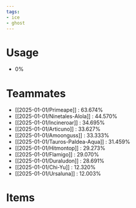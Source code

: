 ```yaml
---
tags:
- ice
- ghost
---
```

# Usage
- 0%
# Teammates
- [[2025-01-01/Primeape]] : 63.674%
- [[2025-01-01/Ninetales-Alola]] : 44.570%
- [[2025-01-01/Incineroar]] : 34.695%
- [[2025-01-01/Articuno]] : 33.627%
- [[2025-01-01/Amoonguss]] : 33.333%
- [[2025-01-01/Tauros-Paldea-Aqua]] : 31.459%
- [[2025-01-01/Hitmontop]] : 29.273%
- [[2025-01-01/Flamigo]] : 29.070%
- [[2025-01-01/Duraludon]] : 28.691%
- [[2025-01-01/Chi-Yu]] : 12.320%
- [[2025-01-01/Ursaluna]] : 12.003%
# Items